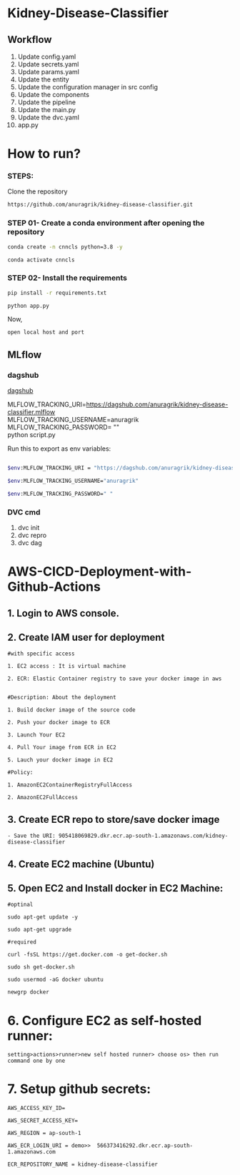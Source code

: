 # Kidney-Disease-Classifier


## Workflow

1. Update config.yaml
2. Update secrets.yaml 
3. Update params.yaml
4. Update the entity
5. Update the configuration manager in src config
6. Update the components
7. Update the pipeline 
8. Update the main.py
9. Update the dvc.yaml
10. app.py

# How to run?
### STEPS:

Clone the repository

```bash
https://github.com/anuragrik/kidney-disease-classifier.git
```
### STEP 01- Create a conda environment after opening the repository

```bash
conda create -n cnncls python=3.8 -y
```

```bash
conda activate cnncls
```


### STEP 02- Install the requirements
```bash
pip install -r requirements.txt
```

```bash
python app.py
```

Now,
```bash
open local host and port
```






## MLflow

### dagshub
[dagshub](https://dagshub.com/)

MLFLOW_TRACKING_URI=https://dagshub.com/anuragrik/kidney-disease-classifier.mlflow \
MLFLOW_TRACKING_USERNAME=anuragrik \
MLFLOW_TRACKING_PASSWORD= "" \
python script.py

Run this to export as env variables:

```bash

$env:MLFLOW_TRACKING_URI = "https://dagshub.com/anuragrik/kidney-disease-classifier.mlflow"

$env:MLFLOW_TRACKING_USERNAME="anuragrik"

$env:MLFLOW_TRACKING_PASSWORD=" "
```

### DVC cmd

1. dvc init
2. dvc repro
3. dvc dag


# AWS-CICD-Deployment-with-Github-Actions

## 1. Login to AWS console.

## 2. Create IAM user for deployment

	#with specific access

	1. EC2 access : It is virtual machine

	2. ECR: Elastic Container registry to save your docker image in aws


	#Description: About the deployment

	1. Build docker image of the source code

	2. Push your docker image to ECR

	3. Launch Your EC2 

	4. Pull Your image from ECR in EC2

	5. Lauch your docker image in EC2

	#Policy:

	1. AmazonEC2ContainerRegistryFullAccess

	2. AmazonEC2FullAccess

	
## 3. Create ECR repo to store/save docker image
    - Save the URI: 905418069829.dkr.ecr.ap-south-1.amazonaws.com/kidney-disease-classifier

	
## 4. Create EC2 machine (Ubuntu) 

## 5. Open EC2 and Install docker in EC2 Machine:
	
	
	#optinal

	sudo apt-get update -y

	sudo apt-get upgrade
	
	#required

	curl -fsSL https://get.docker.com -o get-docker.sh

	sudo sh get-docker.sh

	sudo usermod -aG docker ubuntu

	newgrp docker
	
# 6. Configure EC2 as self-hosted runner:
    setting>actions>runner>new self hosted runner> choose os> then run command one by one


# 7. Setup github secrets:

    AWS_ACCESS_KEY_ID=

    AWS_SECRET_ACCESS_KEY=

    AWS_REGION = ap-south-1

    AWS_ECR_LOGIN_URI = demo>>  566373416292.dkr.ecr.ap-south-1.amazonaws.com

    ECR_REPOSITORY_NAME = kidney-disease-classifier


